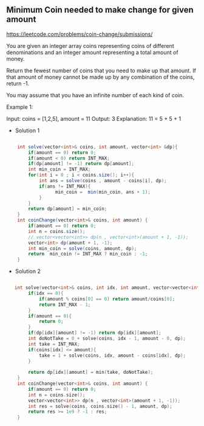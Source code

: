 ## Minimum Coin needed to make change for given amount

https://leetcode.com/problems/coin-change/submissions/

You are given an integer array coins representing coins of different denominations and an integer amount representing a total amount of money.

Return the fewest number of coins that you need to make up that amount. If that amount of money cannot be made up by any combination of the coins, return -1.

You may assume that you have an infinite number of each kind of coin.

 

Example 1:

Input: coins = [1,2,5], amount = 11
Output: 3
Explanation: 11 = 5 + 5 + 1

* Solution 1


```java

    int solve(vector<int>& coins, int amount, vector<int> &dp){
        if(amount == 0) return 0;
        if(amount < 0) return INT_MAX;
        if(dp[amount] != -1) return dp[amount];
        int min_coin = INT_MAX;
        for(int i = 0 ; i < coins.size(); i++){
            int ans = solve(coins , amount - coins[i], dp);
            if(ans != INT_MAX){
                  min_coin =  min(min_coin, ans + 1);
            }
        }
        return dp[amount] = min_coin;
    }
    int coinChange(vector<int>& coins, int amount) {
        if(amount == 0) return 0;
        int n = coins.size();
        // vector<vector<int>> dp(n , vector<int>(amount + 1, -1));
        vector<int> dp(amount + 1, -1);
        int min_coin = solve(coins, amount, dp);
        return  min_coin != INT_MAX ? min_coin : -1;
    }
```


* Solution 2


```cpp

   int solve(vector<int>& coins, int idx, int amount, vector<vector<int>> &dp){
        if(idx == 0){
            if(amount % coins[0] == 0) return amount/coins[0];
            return INT_MAX - 1;
        }
        if(amount == 0){
            return 0;
        }
        if(dp[idx][amount] != -1) return dp[idx][amount];
        int doNotTake = 0 + solve(coins, idx - 1, amount - 0, dp);
        int take = INT_MAX;
        if(coins[idx] <= amount){
            take = 1 + solve(coins, idx, amount - coins[idx], dp);
        }
       
        return dp[idx][amount] = min(take, doNotTake);
    }
    int coinChange(vector<int>& coins, int amount) {
        if(amount == 0) return 0;
        int n = coins.size();
        vector<vector<int>> dp(n , vector<int>(amount + 1, -1));
        int res = solve(coins, coins.size() - 1, amount, dp);
        return res >= 1e9 ? -1 : res;
    }
```